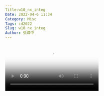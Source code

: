 ```yaml
---
Title:w10_nx_integ
Date: 2022-04-6 11:34
Category: Misc
Tags: cd2022
Slug: w10_nx_integ
Author: 張煒中
---
```

<video id="video" controls="" preload="none" poster="封面">
      <source id="w10_nx_integ.mp4" src="" type="video/mp4">
</videos>